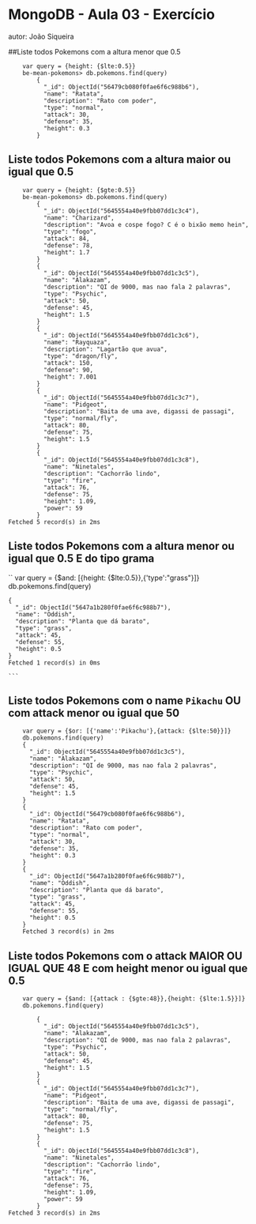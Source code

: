 # MongoDB - Aula 03 - Exercício
autor: João Siqueira

##Liste todos Pokemons com a altura menor que 0.5
```
	var query = {height: {$lte:0.5}}
	be-mean-pokemons> db.pokemons.find(query)
		{
		  "_id": ObjectId("56479cb080f0fae6f6c988b6"),
		  "name": "Ratata",
		  "description": "Rato com poder",
		  "type": "normal",
		  "attack": 30,
		  "defense": 35,
		  "height": 0.3
		}

``` 

## Liste todos Pokemons com a altura maior ou igual que 0.5
```
	var query = {height: {$gte:0.5}}
	be-mean-pokemons> db.pokemons.find(query)
		{
		  "_id": ObjectId("5645554a40e9fbb07dd1c3c4"),
		  "name": "Charizard",
		  "description": "Avoa e cospe fogo? C é o bixão memo hein",
		  "type": "fogo",
		  "attack": 84,
		  "defense": 78,
		  "height": 1.7
		}
		{
		  "_id": ObjectId("5645554a40e9fbb07dd1c3c5"),
		  "name": "Alakazam",
		  "description": "QI de 9000, mas nao fala 2 palavras",
		  "type": "Psychic",
		  "attack": 50,
		  "defense": 45,
		  "height": 1.5
		}
		{
		  "_id": ObjectId("5645554a40e9fbb07dd1c3c6"),
		  "name": "Rayquaza",
		  "description": "Lagartão que avua",
		  "type": "dragon/fly",
		  "attack": 150,
		  "defense": 90,
		  "height": 7.001
		}
		{
		  "_id": ObjectId("5645554a40e9fbb07dd1c3c7"),
		  "name": "Pidgeot",
		  "description": "Baita de uma ave, digassi de passagi",
		  "type": "normal/fly",
		  "attack": 80,
		  "defense": 75,
		  "height": 1.5
		}
		{
		  "_id": ObjectId("5645554a40e9fbb07dd1c3c8"),
		  "name": "Ninetales",
		  "description": "Cachorrão lindo",
		  "type": "fire",
		  "attack": 76,
		  "defense": 75,
		  "height": 1.09,
		  "power": 59
		}
Fetched 5 record(s) in 2ms

```

## Liste todos Pokemons com a altura menor ou igual que 0.5 E do tipo grama
``
	var query = {$and: [{height: {$lte:0.5}},{'type':"grass"}]}
	db.pokemons.find(query)
	

	{
	  "_id": ObjectId("5647a1b280f0fae6f6c988b7"),
	  "name": "Oddish",
	  "description": "Planta que dá barato",
	  "type": "grass",
	  "attack": 45,
	  "defense": 55,
	  "height": 0.5
	}
	Fetched 1 record(s) in 0ms

	```

## Liste todos Pokemons com o name `Pikachu` OU com attack menor ou igual que 50
```
 	var query = {$or: [{'name':'Pikachu'},{attack: {$lte:50}}]}
	db.pokemons.find(query)
	{
	  "_id": ObjectId("5645554a40e9fbb07dd1c3c5"),
	  "name": "Alakazam",
	  "description": "QI de 9000, mas nao fala 2 palavras",
	  "type": "Psychic",
	  "attack": 50,
	  "defense": 45,
	  "height": 1.5
	}
	{
	  "_id": ObjectId("56479cb080f0fae6f6c988b6"),
	  "name": "Ratata",
	  "description": "Rato com poder",
	  "type": "normal",
	  "attack": 30,
	  "defense": 35,
	  "height": 0.3
	}
	{
	  "_id": ObjectId("5647a1b280f0fae6f6c988b7"),
	  "name": "Oddish",
	  "description": "Planta que dá barato",
	  "type": "grass",
	  "attack": 45,
	  "defense": 55,
	  "height": 0.5
	}
	Fetched 3 record(s) in 2ms

```

## Liste todos Pokemons com o attack MAIOR OU IGUAL QUE 48 E com  height menor ou igual que 0.5
```
	var query = {$and: [{attack : {$gte:48}},{height: {$lte:1.5}}]}
	db.pokemons.find(query)
		
		{
		  "_id": ObjectId("5645554a40e9fbb07dd1c3c5"),
		  "name": "Alakazam",
		  "description": "QI de 9000, mas nao fala 2 palavras",
		  "type": "Psychic",
		  "attack": 50,
		  "defense": 45,
		  "height": 1.5
		}
		{
		  "_id": ObjectId("5645554a40e9fbb07dd1c3c7"),
		  "name": "Pidgeot",
		  "description": "Baita de uma ave, digassi de passagi",
		  "type": "normal/fly",
		  "attack": 80,
		  "defense": 75,
		  "height": 1.5
		}
		{
		  "_id": ObjectId("5645554a40e9fbb07dd1c3c8"),
		  "name": "Ninetales",
		  "description": "Cachorrão lindo",
		  "type": "fire",
		  "attack": 76,
		  "defense": 75,
		  "height": 1.09,
		  "power": 59
		}
Fetched 3 record(s) in 2ms

  
```
